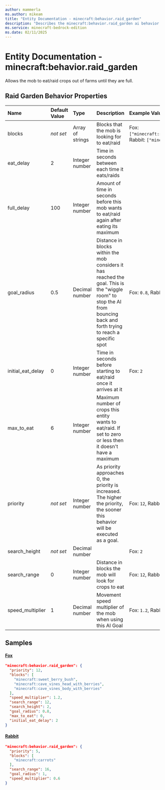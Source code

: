 ```yaml
---
author: mammerla
ms.author: mikeam
title: "Entity Documentation - minecraft:behavior.raid_garden"
description: "Describes the minecraft:behavior.raid_garden ai behavior component"
ms.service: minecraft-bedrock-edition
ms.date: 02/11/2025 
---
```


# Entity Documentation - minecraft:behavior.raid_garden

Allows the mob to eat/raid crops out of farms until they are full.


## Raid Garden Behavior Properties

|Name       |Default Value |Type |Description |Example Values |
|:----------|:-------------|:----|:-----------|:------------- |
| blocks | *not set* | Array of strings | Blocks that the mob is looking for to eat/raid | Fox: `["minecraft:sweet_berry_bush","minecraft:cave_vines_head_with_berries","minecraft:cave_vines_body_with_berries"]`, Rabbit: `["minecraft:carrots"]` | 
| eat_delay | 2 | Integer number | Time in seconds between each time it eats/raids |  | 
| full_delay | 100 | Integer number | Amount of time in seconds before this mob wants to eat/raid again after eating its maximum |  | 
| goal_radius | 0.5 | Decimal number | Distance in blocks within the mob considers it has reached the goal. This is the "wiggle room" to stop the AI from bouncing back and forth trying to reach a specific spot | Fox: `0.8`, Rabbit: `1` | 
| initial_eat_delay | 0 | Integer number | Time in seconds before starting to eat/raid once it arrives at it | Fox: `2` | 
| max_to_eat | 6 | Integer number | Maximum number of crops this entity wants to eat/raid. If set to zero or less then it doesn't have a maximum |  | 
| priority | *not set* | Integer number | As priority approaches 0, the priority is increased. The higher the priority, the sooner this behavior will be executed as a goal. | Fox: `12`, Rabbit: `5` | 
| search_height | *not set* | Decimal number |  | Fox: `2` | 
| search_range | 0 | Integer number | Distance in blocks the mob will look for crops to eat | Fox: `12`, Rabbit: `16` | 
| speed_multiplier | 1 | Decimal number | Movement speed multiplier of the mob when using this AI Goal | Fox: `1.2`, Rabbit: `0.6` | 

## Samples

#### [Fox](https://github.com/Mojang/bedrock-samples/tree/preview/behavior_pack/entities/fox.json)


```json
"minecraft:behavior.raid_garden": {
  "priority": 12,
  "blocks": [
    "minecraft:sweet_berry_bush",
    "minecraft:cave_vines_head_with_berries",
    "minecraft:cave_vines_body_with_berries"
  ],
  "speed_multiplier": 1.2,
  "search_range": 12,
  "search_height": 2,
  "goal_radius": 0.8,
  "max_to_eat": 0,
  "initial_eat_delay": 2
}
```

#### [Rabbit](https://github.com/Mojang/bedrock-samples/tree/preview/behavior_pack/entities/rabbit.json)


```json
"minecraft:behavior.raid_garden": {
  "priority": 5,
  "blocks": [
    "minecraft:carrots"
  ],
  "search_range": 16,
  "goal_radius": 1,
  "speed_multiplier": 0.6
}
```
